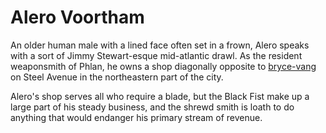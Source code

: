 # Alero Voortham

An older human male with a lined face often set in a frown, Alero speaks with a sort of Jimmy Stewart-esque mid-atlantic drawl. As the resident weaponsmith of Phlan, he owns a shop diagonally opposite to [bryce-vang](bryce-vang.md) on Steel Avenue in the northeastern part of the city.

Alero's shop serves all who require a blade, but the Black Fist make up a large part of his steady business, and the shrewd smith is loath to do anything that would endanger his primary stream of revenue.